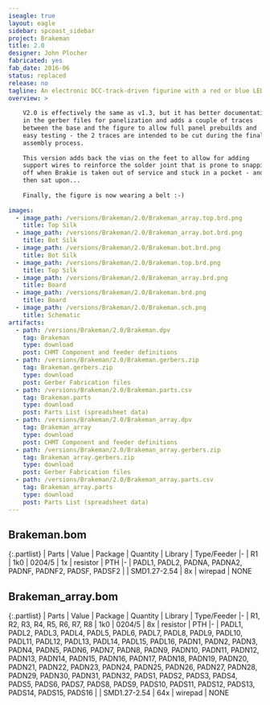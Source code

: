 ```yaml
---
iseagle: true
layout: eagle
sidebar: spcoast_sidebar
project: Brakeman
title: 2.0
designer: John Plocher
fabricated: yes
fab_date: 2016-06
status: replaced
release: no
tagline: An electronic DCC-track-driven figurine with a red or blue LED
overview: >
    
    V2.0 is effectively the same as v1.3, but it has better documentation
    in the gerber files for panelization and adds a couple of traces
    between the base and the figure to allow full panel prebuilds and
    easy testing - the 2 traces are intended to be cut during the final
    assembly process.
    
    This version adds back the vias on the feet to allow for adding
    support wires to reinforce the solder joint that is prone to snapping
    off when Brakie is taken out of service and stuck in a pocket - and
    then sat upon...
    
    Finally, the figure is now wearing a belt :-)
    
images:
  - image_path: /versions/Brakeman/2.0/Brakeman_array.top.brd.png
    title: Top Silk
  - image_path: /versions/Brakeman/2.0/Brakeman_array.bot.brd.png
    title: Bot Silk
  - image_path: /versions/Brakeman/2.0/Brakeman.bot.brd.png
    title: Bot Silk
  - image_path: /versions/Brakeman/2.0/Brakeman.top.brd.png
    title: Top Silk
  - image_path: /versions/Brakeman/2.0/Brakeman_array.brd.png
    title: Board
  - image_path: /versions/Brakeman/2.0/Brakeman.brd.png
    title: Board
  - image_path: /versions/Brakeman/2.0/Brakeman.sch.png
    title: Schematic
artifacts:
  - path: /versions/Brakeman/2.0/Brakeman.dpv
    tag: Brakeman
    type: download
    post: CHMT Component and feeder definitions
  - path: /versions/Brakeman/2.0/Brakeman.gerbers.zip
    tag: Brakeman.gerbers.zip
    type: download
    post: Gerber Fabrication files
  - path: /versions/Brakeman/2.0/Brakeman.parts.csv
    tag: Brakeman.parts
    type: download
    post: Parts List (spreadsheet data)
  - path: /versions/Brakeman/2.0/Brakeman_array.dpv
    tag: Brakeman_array
    type: download
    post: CHMT Component and feeder definitions
  - path: /versions/Brakeman/2.0/Brakeman_array.gerbers.zip
    tag: Brakeman_array.gerbers.zip
    type: download
    post: Gerber Fabrication files
  - path: /versions/Brakeman/2.0/Brakeman_array.parts.csv
    tag: Brakeman_array.parts
    type: download
    post: Parts List (spreadsheet data)
---
```


## Brakeman.bom

{:.partlist}
| Parts | Value | Package | Quantity | Library | Type/Feeder
|-
| R1 | 1k0 | 0204/5 | 1x | resistor | PTH
|-
| PADL1, PADL2, PADNA, PADNA2, PADNF, PADNF2, PADSF, PADSF2 |  | SMD1.27-2.54 | 8x | wirepad | NONE

## Brakeman_array.bom

{:.partlist}
| Parts | Value | Package | Quantity | Library | Type/Feeder
|-
| R1, R2, R3, R4, R5, R6, R7, R8 | 1k0 | 0204/5 | 8x | resistor | PTH
|-
| PADL1, PADL2, PADL3, PADL4, PADL5, PADL6, PADL7, PADL8, PADL9, PADL10, PADL11, PADL12, PADL13, PADL14, PADL15, PADL16, PADN1, PADN2, PADN3, PADN4, PADN5, PADN6, PADN7, PADN8, PADN9, PADN10, PADN11, PADN12, PADN13, PADN14, PADN15, PADN16, PADN17, PADN18, PADN19, PADN20, PADN21, PADN22, PADN23, PADN24, PADN25, PADN26, PADN27, PADN28, PADN29, PADN30, PADN31, PADN32, PADS1, PADS2, PADS3, PADS4, PADS5, PADS6, PADS7, PADS8, PADS9, PADS10, PADS11, PADS12, PADS13, PADS14, PADS15, PADS16 |  | SMD1.27-2.54 | 64x | wirepad | NONE
